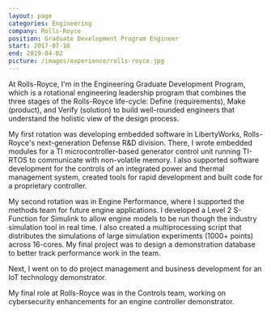 ```yaml
---
layout: page
categories: Engineering
company: Rolls-Royce
position: Graduate Development Program Engineer
start: 2017-07-10
end: 2019-04-02
picture: /images/experience/rolls-royce.jpg
---
```


At Rolls-Royce, I'm in the Engineering Graduate Development Program, which is a rotational engineering leadership program that combines the three stages of the Rolls-Royce life-cycle: Define (requirements), Make (product), and Verify (solution) to build well-rounded engineers that understand the holistic view of the design process.

My first rotation was developing embedded software in LibertyWorks, Rolls-Royce's next-generation Defense R&D division. There, I wrote embedded modules for a TI microcontroller-based generator control unit running TI-RTOS to communicate with non-volatile memory. I also supported software development for the controls of an integrated power and thermal management system, created tools for rapid development and built code for a proprietary controller.

My second rotation was in Engine Performance, where I supported the methods team for future engine applications. I developed a Level 2 S-Function for Simulink to allow engine models to be run though the industry simulation tool in real time. I also created a multiprocessing script that distributes the simulations of large simulation experiments (1000+ points) across 16-cores. My final project was to design a demonstration database to better track performance work in the team.

Next, I went on to do project management and business development for an IoT technology demonstrator.

My final role at Rolls-Royce was in the Controls team, working on cybersecurity enhancements for an engine controller demonstrator. 
